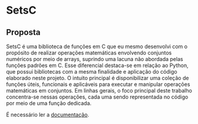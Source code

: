 # SetsC

## Proposta

SetsC é uma biblioteca de funções em C que eu mesmo desenvolvi com o propósito de realizar operações matemáticas envolvendo conjuntos numéricos por meio de arrays, suprindo uma lacuna não abordada pelas funções padrões em C. Esse diferencial destaca-se em relação ao Python, que possui bibliotecas com a mesma finalidade e aplicação do código elaborado neste projeto. O intuito principal é disponibilizar uma coleção de funções úteis, funcionais e aplicáveis para executar e manipular operações matemáticas em conjuntos. Em linhas gerais, o foco principal deste trabalho concentra-se nessas operações, cada uma sendo representada no código por meio de uma função dedicada.

É necessário ler a [documentação](documentation.md).
